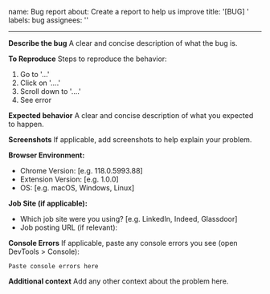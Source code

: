 name: Bug report
about: Create a report to help us improve
title: '[BUG] '
labels: bug
assignees: ''

---

**Describe the bug**
A clear and concise description of what the bug is.

**To Reproduce**
Steps to reproduce the behavior:
1. Go to '...'
2. Click on '....'
3. Scroll down to '....'
4. See error

**Expected behavior**
A clear and concise description of what you expected to happen.

**Screenshots**
If applicable, add screenshots to help explain your problem.

**Browser Environment:**
 - Chrome Version: [e.g. 118.0.5993.88]
 - Extension Version: [e.g. 1.0.0]
 - OS: [e.g. macOS, Windows, Linux]

**Job Site (if applicable):**
 - Which job site were you using? [e.g. LinkedIn, Indeed, Glassdoor]
 - Job posting URL (if relevant): 

**Console Errors**
If applicable, paste any console errors you see (open DevTools > Console):
```
Paste console errors here
```

**Additional context**
Add any other context about the problem here.
